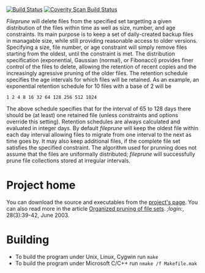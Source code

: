 [![Build Status](https://travis-ci.org/dspinellis/fileprune.svg?branch=master)](https://travis-ci.org/dspinellis/fileprune)
[![Coverity Scan Build Status](https://scan.coverity.com/projects/8473/badge.svg)](https://scan.coverity.com/projects/dspinellis-fileprune)


_Fileprune_
will delete files from the specified set targetting a given distribution
of the files within time as well as size, number, and age constraints.
Its main purpose is to keep a set of daily-created backup files
in managable size,
while still providing reasonable access to older versions.
Specifying a size, file number, or age constraint will
simply remove files starting from the oldest, until the
constraint is met.
The distribution specification (exponential, Gaussian (normal), or Fibonacci)
provides finer control of the files to delete,
allowing the retention of recent copies and the increasingly
agressive pruning of the older files.
The retention schedule specifies the age intervals for which files
will be retained.
As an example, an exponential retention schedule for 10 files
with a base of 2 will be
```
1 2 4 8 16 32 64 128 256 512 1024
```
The above schedule specifies that for the interval of 65 to 128
days there should be (at least) one retained file (unless constraints
and options override this setting).
Retention schedules are always calculated and evaluated in integer days.
By default _fileprune_ will keep the oldest file within each day interval
allowing files to migrate from one interval to the next as time goes by.
It may also keep additional files, if the complete file set satisfies
the specified constraint.
The algorithm used for prunning does not assume that the files are
uniformally distributed;
_fileprune_ will successfully prune file collections stored at
irregular intervals.

# Project home
You can download the source and executables from the
[project's page](http://www.spinellis.gr/sw/unix/fileprune).
You can also read more in the article
[Organized pruning of file sets](http://www.spinellis.gr/pubs/trade/2003-login-prune/html/prune.html).  _;login:_, 28(3):39-42, June 2003.

# Building
* To build the program under Unix, Linux, Cygwin run ```make```
* To build the program under Microsoft C/C++ run ```nmake /f Makefile.mak```

